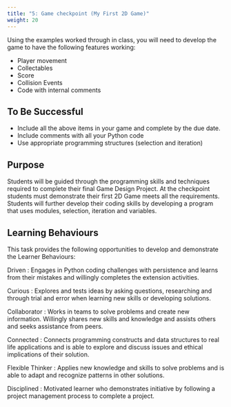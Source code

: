 ```yaml
---
title: "5: Game checkpoint (My First 2D Game)"
weight: 20
---
```


Using the examples worked through in class, you will need to develop the game to have the following features working:

- Player movement
- Collectables
- Score
- Collision Events
- Code with internal comments

## To Be Successful 
- Include all the above items in your game and complete by the due date.
- Include comments with all your Python code
- Use appropriate programming structures (selection and iteration)

## Purpose
Students will be guided through the programming skills and techniques required to complete their final Game Design Project. At the checkpoint students must demonstrate their first 2D Game meets all the requirements. Students will further develop their coding skills by developing a program that uses modules, selection, iteration and variables.

## Learning Behaviours
This task provides the following opportunities to develop and demonstrate the Learner Behaviours:

Driven
: Engages in Python coding challenges with persistence and learns from their mistakes and willingly completes the extension activities.

Curious
: Explores and tests ideas by asking questions, researching and through trial and error when learning new skills or developing solutions.

Collaborator
: Works in teams to solve problems and create new information. Willingly shares new skills and knowledge and assists others and seeks assistance from peers.

Connected
: Connects programming constructs and data structures to real life applications and is able to explore and discuss issues and ethical implications of their solution.

Flexible Thinker
: Applies new knowledge and skills to solve problems and is able to adapt and recognize patterns in other solutions.

Disciplined
: Motivated learner who demonstrates initiative by following a project management process to complete a project.
